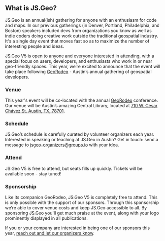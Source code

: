 ## What is JS.Geo?

JS.Geo is an annual(ish) gathering for anyone with an enthusiasm for code and maps. In our previous gatherings (in Denver, Portland, Philadelphia, and Boston) speakers included devs from organizations you know as well as indie coders doing creative work outside the traditional geospatial industry. It's a single day event that moves fast so as to maximize the number of interesting people and ideas.

JS.Geo V5 is open to anyone and everyone interested in attending, with a special focus on users, developers, and enthusiasts who work in or near geo-friendly spaces. This year, we’re excited to announce that the event will take place following [GeoRodeo](https://tnris.org/georodeo/) - Austin’s annual gathering of geospatial developers. 

### Venue
This year's event will be co-located with the annual [GeoRodeo](https://tnris.org/georodeo/) conference. Our venue will be Austin’s amazing Central Library, located at [710 W. César Chávez St. Austin, TX, 78701](https://goo.gl/maps/53fzj43xKqk).


### Schedule
JS.Geo’s schedule is carefully curated by volunteer organizers each year. Interested in speaking or teaching at JS.Geo in Austin? Get in touch: send a message to [jsgeo-organizers@groups.io](mailto:jsgeo-organizers@groups.io) with your idea.

### Attend
JS.Geo V5 is free to attend, but seats fills up quickly. Tickets will be available soon - stay tuned!

### Sponsorship
Like its companion GeoRodeo, JS.Geo V5 is completely free to attend. This is only possible with the support of our sponsors. Through this sponsorship we’re able to cover venue costs and keep JS.Geo accessible to all. By sponsoring JS.Geo you'll get much praise at the event, along with your logo prominently displayed in all publications. 

If you or your company are interested in being one of our sponsors this year, [reach out and let our organizers know](mailto:jsgeo-organizers@groups.io).


